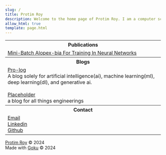 ```yaml
---
slug: /
title: Protim Roy
description: Welcome to the home page of Protim Roy. I am a computer scientist / software developer with a MSc. My projects are documented in my blogs. 
allow_html: true
template: page.html
---
```


<table>
  <tr>
    <th>Publications</th>
    <!-- <th>November 2024</th> -->
  </tr>
  <tr>
    <td> <a href=https://atrium.lib.uoguelph.ca/items/7aba3ef1-a606-4717-84ef-67b39d1229fc>Mini-Batch Alopex-bia For Training In Neural Networks</a></td>
  </tr>
  
  <tr>
    <th>Blogs</th>
    <!-- <th>November 2024</th> -->
  </tr>
  <tr>
    <td> <a href=https://www.protimroy.com/pro-log>Pro-log</a> <br> A blog solely for artificial intelligence(ai), machine learning(ml), deep learning(dl), and generative ai.<br><br> <a href=https://www.protimroy.com/pro-log>Placeholder</a> <br> a blog for all things engineerings</td>
  </tr>

  <tr>
    <th>Contact</th>
    <!-- <th>November 2024</th> -->
  </tr>
  <tr>
    <td> <a href="mailto:mail@protimroy.com">Email</a><br><a href=https://www.linkedin.com/in/protimr>Linkedin</a><br><a href=https://www.github.com/protimroy>Github</a></td>
  </tr>
  
</table>


<a href=https://protimroy.com>Protim Roy</a> &copy; 2024<br>
Made with <a href=https://github.com/sea-grass/goku>Goku</a> &copy; 2024